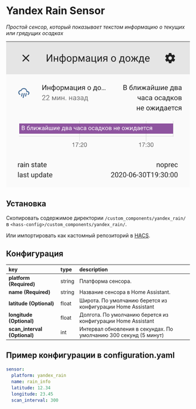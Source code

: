 # Yandex Rain Sensor

_Простой сенсор, который показывает текстом информацию о текущих или грядущих осадках_

![example][example1]

## Установка

Скопировать содержимое директории `/custom_components/yandex_rain/` в `<hass-config>/custom_components/yandex_rain/`.

Или импортировать как кастомный репозиторий в [HACS](https://hacs.xyz/docs/faq/custom_repositories/).


## Конфигурация
  
key | type | description  
:--- | :--- | :---  
**platform (Required)** | string | Платформа сенсора.
**name (Required)** | string | Название сенсора в Home Assistant.
**latitude (Optional)** | float | Широта. По умолчанию берется из конфигурации Home Assistant
**longitude (Optional)** | float | Долгота. По умолчанию берется из конфигурации Home Assistant
**scan_interval (Optional)** | int | Интервал обновления в секундах. По умолчанию 300 секунд (5 минут)


## Пример конфигурации в configuration.yaml

```yaml
sensor:
  platform: yandex_rain
  name: rain_info
  latitude: 12.34
  longitude: 23.45
  scan_interval: 300
```


[example1]: images/example1.png
